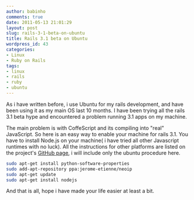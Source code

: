 ```yaml
---
author: babinho
comments: true
date: 2011-05-13 21:01:29
layout: post
slug: rails-3-1-beta-on-ubuntu
title: Rails 3.1 beta on Ubuntu
wordpress_id: 43
categories:
- Linux
- Ruby on Rails
tags:
- linux
- rails
- ruby
- ubuntu
---
```


As i have written before, i use Ubuntu for my rails development, and have been using it as my main OS last 10 months. I have been trying all the rails 3.1 beta hype and encountered a problem running 3.1 apps on my machine.

The main problem is with CoffeScript and its compiling into "real" JavaScript. So here is an easy way to enable your machine for rails 3.1. You have to install Node.js on your machine( i have tried all other Javascript runtimes with no luck). All the instructions for other platforms are listed on the project's [GitHub page](https://github.com/joyent/node/wiki/Installation), i will include only the ubuntu procedure here.
```bash
sudo apt-get install python-software-properties
sudo add-apt-repository ppa:jerome-etienne/neoip
sudo apt-get update
sudo apt-get install nodejs
```
And that is all, hope i have made your life easier at least a bit.
